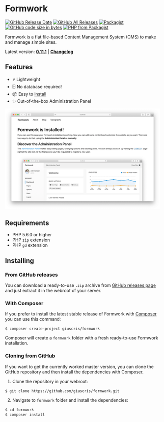 # Formwork

[![GitHub Release Date](https://img.shields.io/github/release-date/giuscris/formwork.svg)](https://github.com/giuscris/formwork/releases/latest)
[![GitHub All Releases](https://img.shields.io/github/downloads/giuscris/formwork/total.svg)](https://github.com/giuscris/formwork/releases)
[![Packagist](https://img.shields.io/packagist/dt/giuscris/formwork.svg?color=%23f28d1a&label=Packagist%20downloads)](https://packagist.org/packages/giuscris/formwork)
[![GitHub code size in bytes](https://img.shields.io/github/languages/code-size/giuscris/formwork.svg)]()
[![PHP from Packagist](https://img.shields.io/packagist/php-v/giuscris/formwork.svg)](#requirements)

Formwork is a flat file-based Content Management System (CMS) to make and manage simple sites.

Latest version: [**0.11.1**](https://github.com/giuscris/formwork/releases/latest) | [**Changelog**](CHANGELOG.md)

## Features
- ⚡️ Lightweight
- 🗄 No database required!
- 📦 Easy to [install](#installing)
- ✨ Out-of-the-box Administration Panel

![](assets/images/formwork.png)

## Requirements
- PHP 5.6.0 or higher
- PHP `zip` extension
- PHP `gd` extension

## Installing

### From GitHub releases
You can download a ready-to-use `.zip` archive from [GitHub releases page](https://github.com/giuscris/formwork/releases) and just extract it in the webroot of your server.

### With Composer
If you prefer to install the latest stable release of Formwork with [Composer](https://getcomposer.org/) you can use this command:

```
$ composer create-project giuscris/formwork
```

Composer will create a `formwork` folder with a fresh ready-to-use Formwork installation.

### Cloning from GitHub
If you want to get the currently worked master version, you can clone the GitHub repository and then install the dependencies with Composer.

1. Clone the repository in your webroot:

```
$ git clone https://github.com/giuscris/formwork.git
```

2. Navigate to `formwork` folder and install the dependencies:

```
$ cd formwork
$ composer install
```

